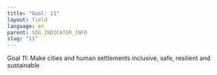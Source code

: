 ```yaml
---
title: "Goal: 11"
layout: field
language: en
parent: SDG_INDICATOR_INFO
slug: "11"
---
```

Goal 11: Make cities and human settlements inclusive, safe, resilient and sustainable